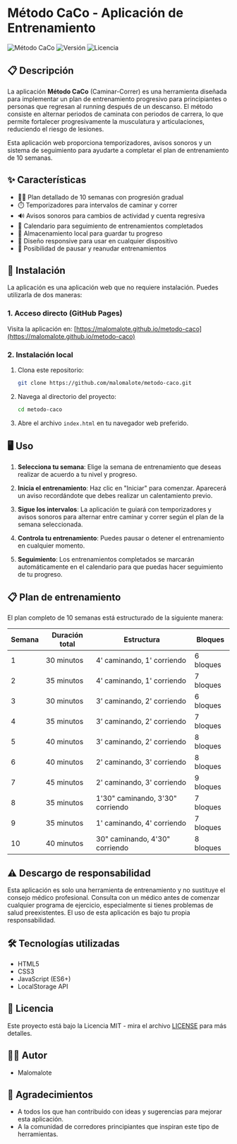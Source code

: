 # Método CaCo - Aplicación de Entrenamiento

![Método CaCo](https://img.shields.io/badge/M%C3%A9todo-CaCo-blue)
![Versión](https://img.shields.io/badge/Versi%C3%B3n-1.0-green)
![Licencia](https://img.shields.io/badge/Licencia-MIT-orange)

## 📋 Descripción

La aplicación **Método CaCo** (Caminar-Correr) es una herramienta diseñada para implementar un plan de entrenamiento progresivo para principiantes o personas que regresan al running después de un descanso. El método consiste en alternar periodos de caminata con periodos de carrera, lo que permite fortalecer progresivamente la musculatura y articulaciones, reduciendo el riesgo de lesiones.

Esta aplicación web proporciona temporizadores, avisos sonoros y un sistema de seguimiento para ayudarte a completar el plan de entrenamiento de 10 semanas.

## ✨ Características

- 🏃‍♂️ Plan detallado de 10 semanas con progresión gradual
- ⏱️ Temporizadores para intervalos de caminar y correr
- 🔊 Avisos sonoros para cambios de actividad y cuenta regresiva
- 📅 Calendario para seguimiento de entrenamientos completados
- 💾 Almacenamiento local para guardar tu progreso
- 📱 Diseño responsive para usar en cualquier dispositivo
- 🔄 Posibilidad de pausar y reanudar entrenamientos

## 🚀 Instalación

La aplicación es una aplicación web que no requiere instalación. Puedes utilizarla de dos maneras:

### 1. Acceso directo (GitHub Pages)

Visita la aplicación en: [https://malomalote.github.io/metodo-caco](https://malomalote.github.io/metodo-caco)

### 2. Instalación local

1. Clona este repositorio:
   ```bash
   git clone https://github.com/malomalote/metodo-caco.git
   ```

2. Navega al directorio del proyecto:
   ```bash
   cd metodo-caco
   ```

3. Abre el archivo `index.html` en tu navegador web preferido.

## 🖥️ Uso

1. **Selecciona tu semana**: Elige la semana de entrenamiento que deseas realizar de acuerdo a tu nivel y progreso.

2. **Inicia el entrenamiento**: Haz clic en "Iniciar" para comenzar. Aparecerá un aviso recordándote que debes realizar un calentamiento previo.

3. **Sigue los intervalos**: La aplicación te guiará con temporizadores y avisos sonoros para alternar entre caminar y correr según el plan de la semana seleccionada.

4. **Controla tu entrenamiento**: Puedes pausar o detener el entrenamiento en cualquier momento.

5. **Seguimiento**: Los entrenamientos completados se marcarán automáticamente en el calendario para que puedas hacer seguimiento de tu progreso.

## 📋 Plan de entrenamiento

El plan completo de 10 semanas está estructurado de la siguiente manera:

| Semana | Duración total | Estructura | Bloques |
|--------|---------------|------------|---------|
| 1 | 30 minutos | 4' caminando, 1' corriendo | 6 bloques |
| 2 | 35 minutos | 4' caminando, 1' corriendo | 7 bloques |
| 3 | 30 minutos | 3' caminando, 2' corriendo | 6 bloques |
| 4 | 35 minutos | 3' caminando, 2' corriendo | 7 bloques |
| 5 | 40 minutos | 3' caminando, 2' corriendo | 8 bloques |
| 6 | 40 minutos | 2' caminando, 3' corriendo | 8 bloques |
| 7 | 45 minutos | 2' caminando, 3' corriendo | 9 bloques |
| 8 | 35 minutos | 1'30" caminando, 3'30" corriendo | 7 bloques |
| 9 | 35 minutos | 1' caminando, 4' corriendo | 7 bloques |
| 10 | 40 minutos | 30" caminando, 4'30" corriendo | 8 bloques |

## ⚠️ Descargo de responsabilidad

Esta aplicación es solo una herramienta de entrenamiento y no sustituye el consejo médico profesional. Consulta con un médico antes de comenzar cualquier programa de ejercicio, especialmente si tienes problemas de salud preexistentes. El uso de esta aplicación es bajo tu propia responsabilidad.

## 🛠️ Tecnologías utilizadas

- HTML5
- CSS3
- JavaScript (ES6+)
- LocalStorage API

## 📄 Licencia

Este proyecto está bajo la Licencia MIT - mira el archivo [LICENSE](LICENSE) para más detalles.

## 👨‍💻 Autor

- Malomalote

## 🙏 Agradecimientos

- A todos los que han contribuido con ideas y sugerencias para mejorar esta aplicación.
- A la comunidad de corredores principiantes que inspiran este tipo de herramientas.
